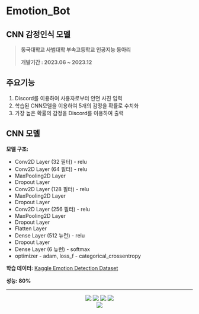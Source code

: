 # Emotion_Bot

## CNN 감정인식 모델

> **동국대학교 사범대학 부속고등학교 인공지능 동아리**
>
> **개발기간 : 2023.06 ~ 2023.12**

## 주요기능

1. Discord를 이용하여 사용자로부터 안면 사진 입력
2. 학습된 CNN모델을 이용하여 5개의 감정을 확률로 수치화
3. 가장 높은 확률의 감정을 Discord를 이용하여 출력

## CNN 모델

**모델 구조:**

- Conv2D Layer (32 필터) - relu
- Conv2D Layer (64 필터) - relu
- MaxPooling2D Layer
- Dropout Layer
- Conv2D Layer (128 필터) - relu
- MaxPooling2D Layer
- Dropout Layer
- Conv2D Layer (256 필터) - relu
- MaxPooling2D Layer
- Dropout Layer
- Flatten Layer
- Dense Layer (512 뉴런) - relu
- Dropout Layer
- Dense Layer (6 뉴런) - softmax
- optimizer - adam, loss_f - categorical_crossentropy

**학습 데이터:** [Kaggle Emotion Detection Dataset](https://www.kaggle.com/datasets/ananthu017/emotion-detection-fer) 

**성능: 80%**

---



<div align=center> 
<img src="https://img.shields.io/badge/python-3776AB?style=for-the-badge&logo=python&logoColor=white">
<img src="https://img.shields.io/badge/tensorflow-FF6F00?style=for-the-badge&logo=tensorflow&logoColor=white">
<img src="https://img.shields.io/badge/github-181717?style=for-the-badge&logo=github&logoColor=white">
<img src="https://img.shields.io/badge/git-F05032?style=for-the-badge&logo=git&logoColor=white">
<br>
<img src="https://img.shields.io/badge/discord-5865F2?style=flat&logo=discord&logoColor=white">  
</div>
